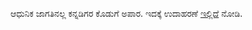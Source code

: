 ಆಧುನಿಕ ಜಾಗತಿನಲ್ಲ ಕನ್ನಡಿಗರ ಕೊಡುಗೆ ಅಪಾರ. ಇದಕ್ಕೆ ಉದಾಹರಣೆ [ಇಲ್ಲಿದೆ](https://en.wikipedia.org/wiki/List_of_people_from_Karnataka) ನೋಡಿ.
  